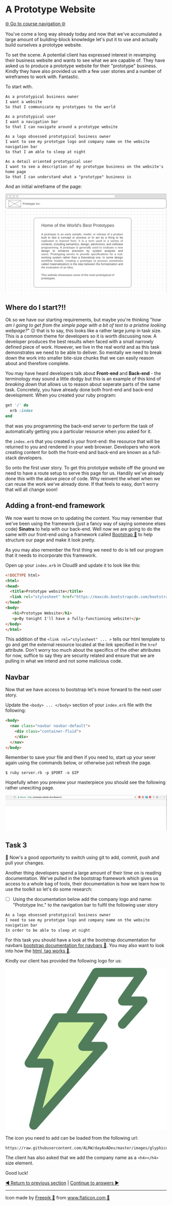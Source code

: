 A Prototype Website
===================

[:globe_with_meridians: Go to course navigation :globe_with_meridians:](../navigation.md)

You've come a long way already today and now that we've accumulated a large amount of building-block knowledge let's put it to use and actually build ourselves a prototype website. 

To set the scene. A potential client has expressed interest in revamping their business website and wants to see what we are capable of. They have asked us to produce a prototype website for their "prototype" business. Kindly they have also provided us with a few user stories and a number of wireframes to work with. Fantastic.

To start with.

```
As a prototypical business owner
I want a website
So that I communicate my prototypes to the world
```

```
As a prototypical user 
I want a navigation bar
So that I can navigate around a prototype website
```

```
As a logo obsessed prototypical business owner
I want to see my prototype logo and company name on the website navigation bar
So that I am able to sleep at night
```

```
As a detail oriented prototypical user
I want to see a description of my prototype business on the website's home page
So that I can understand what a "prototype" business is
```

And an initial wireframe of the page:

![first Wireframe](../images/firstWireframe.png)

Where do I start?!!
-------------------

Ok so we have our starting requirements, but maybe you're thinking "*how am I going to get from the simple page with a bit of text to a pristine looking webpage?*" :confused: that is to say, this looks like a rather large jump in task size. This is a common theme for developers so it is worth discussing now. A developer produces the best results when faced with a small narrowly defined piece of work. However, we live in the real world and as this task demonstrates we need to be able to deliver. So mentally we need to break down the work into smaller bite-size chunks that we can easily reason about and therefore complete.

You may have heard developers talk about **Front-end** and **Back-end** - the terminology may sound a little dodgy but this is an example of this kind of *breaking down* that allows us to reason about seperate parts of the same task. Concretely, you have already done both front-end and back-end development. When you created your ruby program:

```ruby
get '/' do
  erb :index
end
```
that was you programming the back-end server to perform the task of automatically getting you a particular resource when you asked for it.

the `index.erb` that you created is your front-end: the resource that will be returned to you and rendered in your web browser. Developers who work creating content for both the front-end and back-end are known as a full-stack developers.

So onto the first user story. To get this prototype website off the ground we need to have a route setup to serve this page for us. Handily we've already done this with the above piece of code. Why reinvent the wheel when we can reuse the work we've already done. If that feels to easy, don't worry that will all change soon!

Adding a front-end framework
----------------------------

We now want to move on to updating the content. You may remember that we've been using the framework (just a fancy way of saying someone elses code) **Sinatra** to help with our back-end. Well now we are going to do the same with our front-end using a framework called [Bootstrap :link:](https://getbootstrap.com/) to help structure our page and make it look pretty.

As you may also remember the first thing we need to do is tell our program that it needs to incorporate this framework. 

Open up your `index.erb` in Cloud9 and update it to look like this:

```html
<!DOCTYPE html>
<html>
<head>
  <title>Prototype website</title>
  <link rel="stylesheet" href="https://maxcdn.bootstrapcdn.com/bootstrap/3.3.7/css/bootstrap.min.css" integrity="sha384-BVYiiSIFeK1dGmJRAkycuHAHRg32OmUcww7on3RYdg4Va+PmSTsz/K68vbdEjh4u" crossorigin="anonymous">
</head>
<body>
   <h1>Prototype Website</h1>
   <p>By tonight I'll have a fully-functioning website!</p>
</body>
</html>
```

This addition of the `<link rel="stylesheet" ... >` tells our html template to go and get the external resource located at the link specified in the `href` attribute. Don't worry too much about the specifics of the other attributes for now, suffice to say they are security related and ensure that we are pulling in what we intend and not some malicious code.

Navbar
-----

Now that we have access to bootstrap let's move forward to the next user story.

Update the `<body> ... </body>` section of your `index.erb` file with the following:

```html
<body>
  <nav class="navbar navbar-default">
    <div class="container-fluid">
    </div>
  </nav>
</body>
```

Remember to save your file and then if you need to, start up your sever again using the commands below, or otherwise just refresh the page.

```
$ ruby server.rb -p $PORT -o $IP
```

Hopefully when you preview your masterpiece you should see the following rather unexciting page.

![blank navbar](../images/blankNavbar.png)

Task 3
------

:twisted_rightwards_arrows: Now's a good opportunity to switch using git to add, commit, push and pull your changes.

Another thing developers spend a large amount of their time on is reading documentation. We've pulled in the bootstrap framework which gives us access to a whole bag of tools, their documentation is how we learn how to use the toolkit so let's do some research:

 - [ ] Using the documentation below add the company logo and name: "Prototype Inc." to the navigation bar to fulfil the following user story

```
As a logo obsessed prototypical business owner
I need to see my prototype logo and company name on the website navigation bar
In order to be able to sleep at night
```

For this task you should have a look at the bootstrap documentation for navbars [bootstrap documentation for navbars :link:](https://getbootstrap.com/components/#navbar). You may also want to look into how the [html <img> tag works :link:](https://www.w3schools.com/tags/tag_img.asp). 

Kindly our client has provided the following logo for us:

![fullLogo](../images/fullLogo.png)

The icon you need to add can be loaded from the following url:

```
https://raw.githubusercontent.com/ALRW/dayAsADev/master/images/glyphicon.png
```

The client has also asked that we add the company name as a `<h4></h4>` size element.

Good luck!

[:arrow_backward: Return to previous section](../tasks/task2.md) | [Continue to answers :arrow_forward:](../tasks/task3.md)

------------------

Icon made by [Freepik :link:](www.freepik.com) from [www.flaticon.com :link:](www.flaticon.com)
